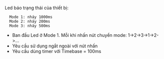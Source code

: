 Led báo trạng thái của thiết bị:

      Mode 1: nháy 1000ms
      Mode 2: nháy 200ms
      Mode 3: nháy 500ms

+ Ban đầu Led ở Mode 1. Mỗi khi nhấn nút chuyển mode: 1->2->3->1->2->...
+ Yêu cầu sử dụng ngắt ngoài với nút nhấn
+ Yêu cầu dùng timer với Timebase = 100ms

